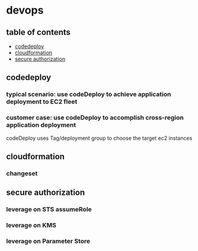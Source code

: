 # devops

## table of contents
- [codedeploy](#codedeploy)
- [cloudformation](#cloudformation)
- [secure authorization](#secure-authorization)

## codedeploy
### typical scenario: use codeDeploy to achieve application deployment to EC2 fleet

### customer case: use codeDeploy to accomplish cross-region application deployment
codeDeploy uses Tag/deployment group to choose the target ec2 instances

## cloudformation
### changeset

## secure authorization
### leverage on STS assumeRole

### leverage on KMS

### leverage on Parameter Store
